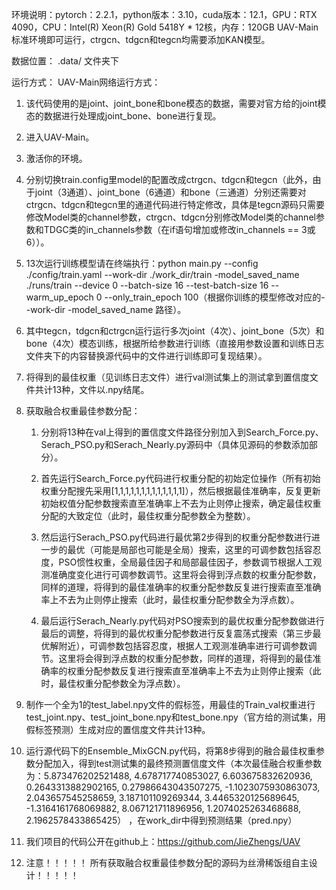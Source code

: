 环境说明：pytorch：2.2.1，python版本：3.10，cuda版本：12.1，GPU：RTX 4090，CPU：Intel(R) Xeon(R) Gold 5418Y * 12核，内存：120GB
UAV-Main标准环境即可运行，ctrgcn、tdgcn和tegcn均需要添加KAN模型。

数据位置：
.data/ 文件夹下

运行方式：
UAV-Main网络运行方式：
1. 该代码使用的是joint、joint_bone和bone模态的数据，需要对官方给的joint模态的数据进行处理成joint_bone、bone进行复现。

2.  进入UAV-Main。

3. 激活你的环境。

4. 分别切换train.config里model的配置改成ctrgcn、tdgcn和tegcn（此外，由于joint（3通道）、joint_bone（6通道）和bone（三通道）分别还需要对ctrgcn、tdgcn和tegcn里的通道代码进行特定修改，具体是tegcn源码只需要修改Model类的channel参数，ctrgcn、tdgcn分别修改Model类的channel参数和TDGC类的in_channels参数（在if语句增加或修改in_channels == 3或6））。

5. 13次运行训练模型请在终端执行：python main.py --config ./config/train.yaml --work-dir ./work_dir/train -model_saved_name ./runs/train --device 0 --batch-size 16 --test-batch-size 16 --warm_up_epoch 0 --only_train_epoch 100（根据你训练的模型修改对应的--work-dir -model_saved_name 路径）。

6. 其中tegcn，tdgcn和ctrgcn运行运行多次joint（4次）、joint_bone（5次）和bone（4次）模态训练，根据所给参数进行训练（直接用参数设置和训练日志文件夹下的内容替换源代码中的文件进行训练即可复现结果）。

7. 将得到的最佳权重（见训练日志文件）进行val测试集上的测试拿到置信度文件共计13种，文件以.npy结尾。


8. 获取融合权重最佳参数分配：
	1. 分别将13种在val上得到的置信度文件路径分别加入到Search_Force.py、Serach_PSO.py和Serach_Nearly.py源码中（具体见源码的参数添加部分）。

	2. 首先运行Search_Force.py代码进行权重分配的初始定位操作（所有初始权重分配搜先采用[1,1,1,1,1,1,1,1,1,1,1,1,1]），然后根据最佳准确率，反复更新初始权值分配参数搜索直至准确率上不去为止则停止搜索，确定最佳权重分配的大致定位（此时，最佳权重分配参数全为整数）。
	
	3. 然后运行Serach_PSO.py代码进行最优第2步得到的权重分配参数进行进一步的最优（可能是局部也可能是全局）搜索，这里的可调参数包括容忍度，PSO惯性权重，全局最佳因子和局部最佳因子，参数调节根据人工观测准确度变化进行可调参数调节。这里将会得到浮点数的权重分配参数，同样的道理，将得到的最佳准确率的权重分配参数反复进行搜索直至准确率上不去为止则停止搜索（此时，最佳权重分配参数全为浮点数）。
	
	4. 最后运行Serach_Nearly.py代码对PSO搜索到的最优权重分配参数做进行最后的调整，将得到的最优权重分配参数进行反复震荡式搜索（第三步最优解附近），可调参数包括容忍度，根据人工观测准确率进行可调参数调节。这里将会得到浮点数的权重分配参数，同样的道理，将得到的最佳准确率的权重分配参数反复进行搜索直至准确率上不去为止则停止搜索（此时，最佳权重分配参数全为浮点数）。
	
9. 制作一个全为1的test_label.npy文件的假标签，用最佳的Train_val权重进行test_joint.npy、test_joint_bone.npy和test_bone.npy（官方给的测试集，用假标签预测）生成对应的置信度文件共计13种。

10. 运行源代码下的Ensemble_MixGCN.py代码，将第8步得到的融合最佳权重参数分配加入，得到test测试集的最终预测置信度文件（本次最佳融合权重参数为：5.873476202521488, 4.678717740853027, 6.603675832620936, 0.2643313882902165, 0.27986643043507275,
-1.1023075930863073, 2.043657545258659, 3.187101109269344, 3.4465320125689645, -1.3164161768069882, 8.067121711896956,
1.2074025263468688, 2.1962578433865425） ，在work_dir中得到预测结果（pred.npy）

11. 我们项目的代码公开在github上：https://github.com/JieZhengs/UAV

12. 注意！！！！！ 所有获取融合权重最佳参数分配的源码为丝滑稀饭组自主设计！！！！！
